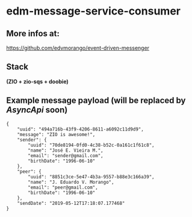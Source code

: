 # edm-message-service-consumer

## More infos at:
https://github.com/edvmorango/event-driven-messenger

## Stack 
__(ZIO + zio-sqs + doobie)__


## Example message payload (will be replaced by __*AsyncApi*__ soon)

```
{
    "uuid": "494a716b-43f9-4206-8611-a6092c11d9d9",
    "message": "ZIO is awesome!",
    "sender": {
        "uuid": "70de8194-0fd0-4c38-b52c-0a161c1f61c8",
        "name": "José E. Vieira M.",
        "email": "sender@gmail.com",
        "birthDate": "1996-06-10"
    },
    "peer": {
        "uuid": "8851c3ce-5e47-4b3a-9557-b88e3c166a39",
        "name": "J. Eduardo V. Morango",
        "email": "peer@gmail.com",
        "birthDate": "1996-06-10"
    },
    "sendDate": "2019-05-12T17:18:07.177468"
}
```
